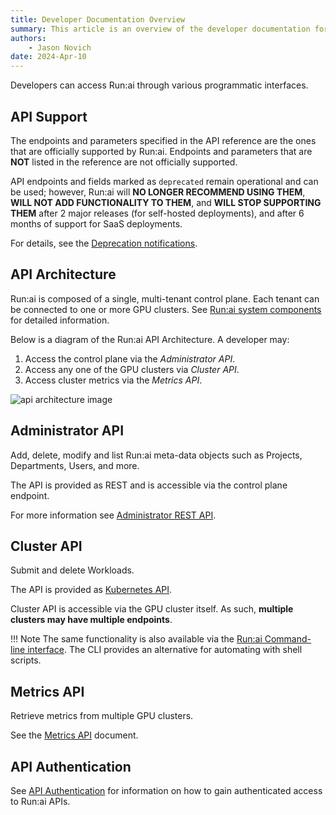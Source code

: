 ```yaml
---
title: Developer Documentation Overview
summary: This article is an overview of the developer documentation for the Run:ai platform.
authors:
    - Jason Novich
date: 2024-Apr-10
---
```


Developers can access Run:ai through various programmatic interfaces.

## API Support

The endpoints and parameters specified in the API reference are the ones that are officially supported by Run:ai. Endpoints and parameters that are **NOT** listed in the reference are not officially supported.

API endpoints and fields marked as `deprecated` remain operational and can be used; however, Run:ai will **NO LONGER RECOMMEND USING THEM**, **WILL NOT ADD FUNCTIONALITY TO THEM**, and **WILL STOP SUPPORTING THEM** after 2 major releases (for self-hosted deployments), and after 6 months of support for SaaS deployments.

For details, see the [Deprecation notifications](../home/whats-new-2-17.md#deprecation-notifications).

## API Architecture

Run:ai is composed of a single, multi-tenant control plane. Each tenant can be connected to one or more GPU clusters. See [Run:ai system components](../home/components.md) for detailed information.

Below is a diagram of the Run:ai API Architecture. A developer may:

1. Access the control plane via the _Administrator API_.
2. Access any one of the GPU clusters via _Cluster API_.
3. Access cluster metrics via the _Metrics API_.  

![api architecture image](img/api-architecture.png)

## Administrator API

Add, delete, modify and list Run:ai meta-data objects such as Projects, Departments, Users, and more.

The API is provided as REST and is accessible via the control plane endpoint.  

For more information see [Administrator REST API](admin-rest-api/overview.md).

## Cluster API

Submit and delete Workloads.

The API is provided as [Kubernetes API](./cluster-api/submit-yaml.md).

Cluster API is accessible via the GPU cluster itself. As such, **multiple clusters may have multiple endpoints**.

!!! Note
    The same functionality is also available via the [Run:ai Command-line interface](../Researcher/cli-reference/Introduction.md). The CLI provides an alternative for automating with shell scripts.

## Metrics API

Retrieve metrics from multiple GPU clusters.

See the [Metrics API](metrics/metrics.md) document.

## API Authentication

See [API Authentication](rest-auth.md) for information on how to gain authenticated access to Run:ai APIs.
